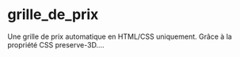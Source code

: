 # grille_de_prix
Une grille de prix automatique en HTML/CSS uniquement. Grâce à la propriété CSS preserve-3D....

